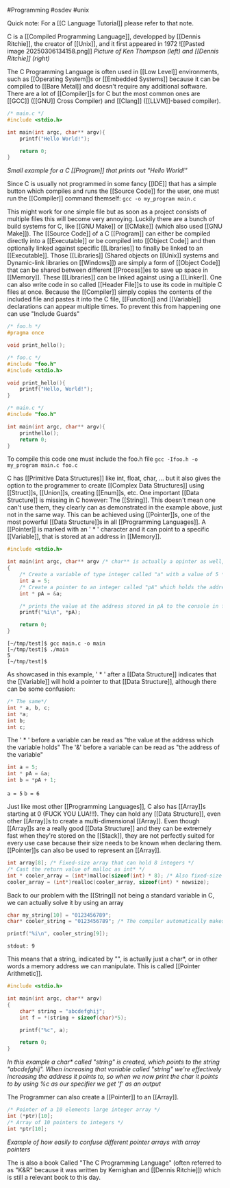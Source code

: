 #Programming #osdev #unix 

Quick note: For a [[C Language Tutorial]] please refer to that note.

C is a [[Compiled Programming Language]], developped by [[Dennis Ritchie]], the creator of [[Unix]], and it first appeared in 1972
![[Pasted image 20250306134158.png]] 
_Picture of Ken Thompson (left) and [[Dennis Ritchie]] (right)_

The C Programming Language is often used in [[Low Level]] environments, such as [[Operating System]]s or [[Embedded Systems]] because it can be compiled to [[Bare Metal]] and doesn't require any additional software. 
There are a lot of [[Compiler]]s for C but the most common ones are [[GCC]] ([[GNU]] Cross Compiler) and [[Clang]] ([[LLVM]]-based compiler).

```C 
/* main.c */
#include <stdio.h>

int main(int argc, char** argv){
	printf("Hello World!");

	return 0;
}
```
_Small example for a C [[Program]] that prints out "Hello World!"_

Since C is usually not programmed in some fancy [[IDE]] that has a simple button which compiles and runs the [[Source Code]] for the user, one must run the [[Compiler]] command themself:
`gcc -o my_program main.c`

This might work for one simple file but as soon as a project consists of multiple files this will become very annoying. 
Luckily there are a bunch of build systems for C, like [[GNU Make]] or [[CMake]] (which also used [[GNU Make]]).
The [[Source Code]] of a C [[Program]] can either be compiled directly into a [[Executable]] or be compiled into [[Object Code]] and then optionally linked against specific [[Libraries]] to finally be linked to an [[Executable]].
Those [[Libraries]] (Shared objects on [[Unix]] systems and Dynamic-link libraries on [[Windows]]) are simply a form of [[Object Code]] that can be shared between different [[Process]]es to save up space in [[Memory]]. These [[Libraries]] can be linked against using a [[Linker]].
One can also write code in so called [[Header File]]s to use its code in multiple C files at once. Because the [[Compiler]] simply copies the contents of the included file and pastes it into the C file, [[Function]] and [[Variable]] declarations can appear multiple times. To prevent this from happening one can use "Include Guards"

```C
/* foo.h */
#pragma once

void print_hello();
```

```C
/* foo.c */
#include "foo.h"
#include <stdio.h>

void print_hello(){
	printf("Hello, World!");
} 
```

```C
/* main.c */
#include "foo.h"

int main(int argc, char** argv){
	printhello();
	return 0;
}
```

To compile this code one must include the foo.h file
`gcc -Ifoo.h -o my_program main.c foo.c`

C has [[Primitive Data Structures]] like int, float, char, ... but it also gives the option to the programmer to create [[Complex Data Structures]] using [[Struct]]s, [[Union]]s, creating [[Enum]]s, etc.
One important [[Data Structure]] is missing in C however: The [[String]]. This doesn't mean one can't use them, they clearly can as demonstrated in the example above, just not in the same way.
This can be achieved using [[Pointer]]s, one of the most powerful [[Data Structure]]s in all [[Programming Languages]]. 
A [[Pointer]] is marked with an ' * ' character and it can point to a specific [[Variable]], that is stored at an address in [[Memory]].

```C
#include <stdio.h>

int main(int argc, char** argv /* char** is actually a opinter as well, in this case it points to the beginning of an array of char* (strings) */)
{
	/* Create a variable of type integer called "a" with a value of 5 */
	int a = 5;
	/* Create a pointer to an integer called "pA" which holds the address of a as its value */
	int * pA = &a;

	/* prints the value at the address stored in pA to the console in form of an integer (followed by a newline character) */
	printf("%i\n", *pA);

	return 0;
}
```

``` 
[~/tmp/test]$ gcc main.c -o main      
[~/tmp/test]$ ./main
5
[~/tmp/test]$ 
```

As showcased in this example, ' * ' after a [[Data Structure]] indicates that the [[Variable]] will hold a pointer to that [[Data Structure]], although there can be some confusion:
```C
/* The same*/
int * a, b, c;
int *a;
int b;
int c;
```

The ' * ' before a variable can be read as "the value at the address which the variable holds"
The '&' before a variable can be read as "the address of the variable" 

```C
int a = 5;
int * pA = &a;
int b = *pA + 1;
```
`a = 5`
`b = 6`

Just like most other [[Programming Languages]], C also has [[Array]]s starting at 0 (FUCK YOU LUA!!!). They can hold any [[Data Structure]], even other [[Array]]s to create a multi-dimensional [[Array]]. Even though [[Array]]s are a really good [[Data Structure]] and they can be extremely fast when they're stored on the [[Stack]], they are not perfectly suited for every use case because their size needs to be known when declaring them. [[Pointer]]s can also be used to represent an [[Array]].
```C
int array[8]; /* Fixed-size array that can hold 8 integers */
/* Cast the return value of malloc as int* */
int * cooler_array = (int*)malloc(sizeof(int) * 8); /* Also fixed-size array that holds 8 integers BUT it can be reallocated */
cooler_array = (int*)realloc(cooler_array, sizeof(int) * newsize);
```

Back to our problem with the [[String]] not being a standard variable in C, we can actually solve it by using an array
```C
char my_string[10] = "0123456789";
char* cooler_string = "0123456789"; /* The compiler automatically makes space for our array contents */

printf("%i\n", cooler_string[9]);
```
`stdout: 9`

This means that a string, indicated by "", is actually just a char*, or in other words a memory address we can manipulate. This is called [[Pointer Arithmetic]].

```C
#include <stdio.h>

int main(int argc, char** argv)
{
	char* string = "abcdefghij";
	int f = *(string + sizeof(char)*5);

	printf("%c", a);

	return 0;
}
```
_In this example a char* called "string" is created, which points to the string "abcdefghij". When increasing that variable called "string" we're effectively increasing the address it points to, so when we now print the char it points to by using %c as our specifier we get 'f' as an output_

The Programmer can also create a [[Pointer]] to an [[Array]].
```C
/* Pointer of a 10 elements large integer array */
int (*ptr)[10];
/* Array of 10 pointers to integers */
int *ptr[10];
```
_Example of how easily to confuse different pointer arrays with array pointers_



The is also a book Called "The C Programming Language" (often referred to as "K&R" because it was written by Kernighan and [[Dennis Ritchie]]) which is still a relevant book to this day.


